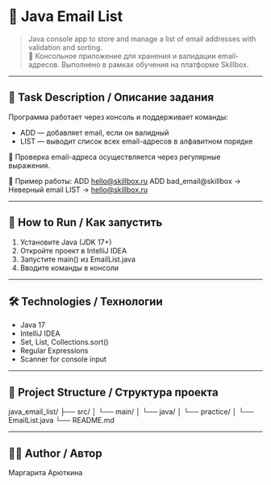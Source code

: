 # 📧 Java Email List

> Java console app to store and manage a list of email addresses with validation and sorting.  
> 📘 Консольное приложение для хранения и валидации email-адресов. Выполнено в рамках обучения на платформе Skillbox.

---

## 🧩 Task Description / Описание задания

Программа работает через консоль и поддерживает команды:

- ADD <email> — добавляет email, если он валидный
- LIST — выводит список всех email-адресов в алфавитном порядке

📌 Проверка email-адреса осуществляется через регулярные выражения.

📎 Пример работы:
ADD hello@skillbox.ru
ADD bad_email@skillbox
→ Неверный email
LIST
→ hello@skillbox.ru

---

## 🚀 How to Run / Как запустить

1. Установите Java (JDK 17+)
2. Откройте проект в IntelliJ IDEA
3. Запустите main() из EmailList.java
4. Вводите команды в консоли

---

## 🛠️ Technologies / Технологии

- Java 17  
- IntelliJ IDEA  
- Set, List, Collections.sort()  
- Regular Expressions  
- Scanner for console input

---

## 📁 Project Structure / Структура проекта

java_email_list/
├── src/
│ └── main/
│ └── java/
│ └── practice/
│ └── EmailList.java
└── README.md

---

## 👩‍💻 Author / Автор

Маргарита Арюткина
